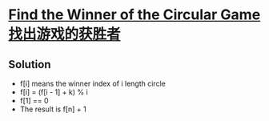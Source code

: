 # [Find the Winner of the Circular Game](https://leetcode.com/problems/find-the-winner-of-the-circular-game/) [找出游戏的获胜者](https://leetcode-cn.com/problems/find-the-winner-of-the-circular-game/)

## Solution
* f\[i] means the winner index of i length circle
* f\[i] = (f\[i - 1] + k) % i
* f\[1] == 0
* The result is f\[n] + 1